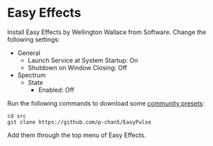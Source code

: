 # Easy Effects

Install Easy Effects by Wellington Wallace from Software. Change the following settings:

- General
  - Launch Service at System Startup: On
  - Shutdown on Window Closing: Off
- Spectrum
  - State
    - Enabled: Off

Run the following commands to download some [community presets](https://github.com/wwmm/easyeffects/wiki/Community-presets):

```
cd src
git clone https://github.com/p-chan5/EasyPulse
```

Add them through the top menu of Easy Effects.
